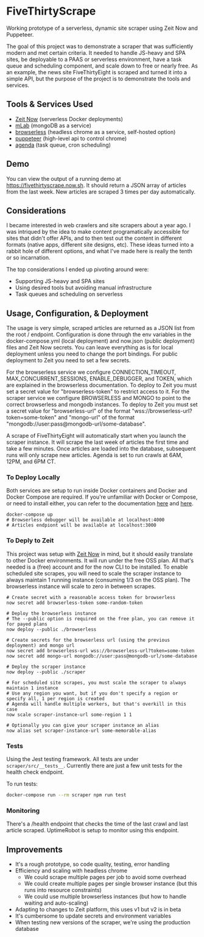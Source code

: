 # FiveThirtyScrape

Working prototype of a serverless, dynamic site scraper using Zeit Now and Puppeteer.  

The goal of this project was to demonstrate a scraper that was sufficiently modern and met certain criteria. It needed to handle JS-heavy and SPA sites, be deployable to a PAAS or serverless environment, have a task queue and scheduling component, and scale down to free or nearly free. As an example, the news site FiveThirtyEight is scraped and turned it into a simple API, but the purpose of the project is to demonstrate the tools and services.

## Tools & Services Used
- [Zeit Now](https://zeit.co/now) (serverless Docker deployments)
- [mLab](https://mlab.com) (mongoDB as a service)
- [browserless](https://github.com/joelgriffith/browserless) (headless chrome as a service, self-hosted option)
- [puppeteer](https://github.com/GoogleChrome/puppeteer) (high-level api to control chrome)
- [agenda](https://github.com/agenda/agenda) (task queue, cron scheduling)

## Demo
You can view the output of a running demo at https://fivethirtyscrape.now.sh. It should return a JSON array of articles from the last week. New articles are scraped 3 times per day automatically.

## Considerations
I became interested in web crawlers and site scrapers about a year ago. I was intriqued by the idea to make content programatically accessible for sites that didn't offer APIs, and to then test out the content in different formats (native apps, different site designs, etc). These ideas turned into a rabbit hole of different options, and what I've made here is really the tenth or so incarnation.

The top considerations I ended up pivoting around were:
- Supporting JS-heavy and SPA sites
- Using desired tools but avoiding manual infrastructure
- Task queues and scheduling on serverless

## Usage, Configuration, & Deployment
The usage is very simple, scraped articles are returned as a JSON list from the root / endpoint. Configuration is done through the env variables in the docker-compose.yml (local deployment) and now.json (public deployment) files and Zeit Now secrets. You can leave everything as is for local deployment unless you need to change the port bindings. For public deployment to Zeit you need to set a few secrets.

For the browserless service we configure CONNECTION_TIMEOUT, MAX_CONCURRENT_SESSIONS, ENABLE_DEBUGGER, and TOKEN, which are explained in the browserless documentation. To deploy to Zeit you must set a secret value for "browserless-token" to restrict access to it. For the scraper service we configure BROWSERLESS and MONGO to point to the correct browserless and mongodb  instances. To deploy to Zeit you must set a secret value for "browserless-url" of the format "wss://browserless-url?token=some-token" and "mongo-url" of the format "mongodb://user:pass@mongodb-url/some-database".

A scrape of FiveThirtyEight will automatically start when you launch the scraper instance. It will scrape the last week of articles the first time and take a few minutes. Once articles are loaded into the database, subsequent runs will only scrape new articles. Agenda is set to run crawls at 6AM, 12PM, and 6PM CT.

### To Deploy Locally
Both services are setup to run inside Docker containers and Docker and Docker Compose are required. If you're unfamiliar with Docker or Compose, or need to install either, you can refer to the documentation [here](https://docs.docker.com/get-started/) and [here](https://docs.docker.com/compose/gettingstarted/).

```shell
docker-compose up
# Browserless debugger will be available at localhost:4000
# Articles endpiont will be available at localhost:3000
```

### To Deply to Zeit
This project was setup with [Zeit Now](https://zeit.co) in mind, but it should easily translate to other Docker environments. It will run under the free OSS plan. All that's needed is a (free) account and for the now CLI to be installed. To enable scheduled site scrapes, you will need to scale the scraper instance to always maintain 1 running instance (consuming 1/3 on the OSS plan). The browserless instance will scale to zero in between scrapes.

```shell
# Create secret with a reasonable access token for browserless
now secret add browserless-token some-random-token

# Deploy the browserless instance
# The --public option is required on the free plan, you can remove it for payed plans
now deploy --public ./browserless

# Create secrets for the browserless url (using the previous deployment) and mongo url
now secret add browserless-url wss://browserless-url?token=some-token
now secret add mongo-url mongodb://user:pass@mongodb-url/some-database

# Deploy the scraper instance
now deploy --public ./scraper

# For scheduled site scrapes, you must scale the scraper to always maintain 1 instance
# Use any region you want, but if you don't specify a region or specify all, 1 per region is created
# Agenda will handle multiple workers, but that's overkill in this case
now scale scraper-instance-url some-region 1 1

# Optionally you can give your scraper instance an alias
now alias set scraper-instance-url some-memorable-alias
```

### Tests
Using the Jest testing framework. All tests are under `scraper/src/__tests__`. Currently there are just a few unit tests for the health check endpoint.

To run tests:
```sh
docker-compose run --rm scraper npm run test
```

### Monitoring
There's a /health endpoint that checks the time of the last crawl and last article scraped. UptimeRobot is setup to monitor using this endpoint.

## Improvements
- It's a rough prototype, so code quality, testing, error handling
- Efficiency and scaling with headless chrome
	- We could scrape multiple pages per job to avoid some overhead
	- We could create multiple pages per single browser instance (but this runs into resource constraints)
	- We could use multiple browserless instances (but how to handle waiting and auto-scaling)
- Adapting to changes to Zeit platform, this uses v1 but v2 is in beta
- It's cumbersome to update secrets and environment variables
- When testing new versions of the scraper, we're using the production database
